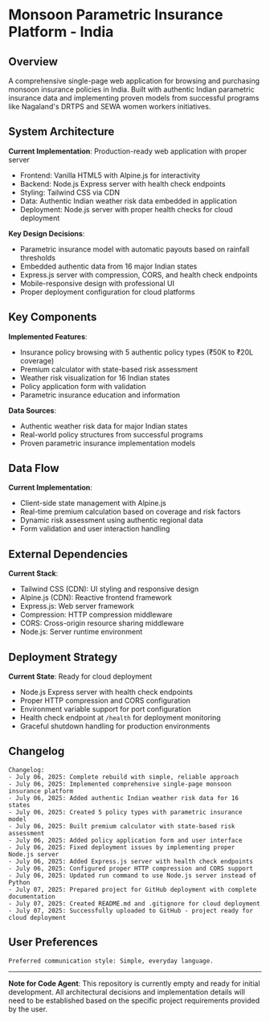 # Monsoon Parametric Insurance Platform - India

## Overview

A comprehensive single-page web application for browsing and purchasing monsoon insurance policies in India. Built with authentic Indian parametric insurance data and implementing proven models from successful programs like Nagaland's DRTPS and SEWA women workers initiatives.

## System Architecture

**Current Implementation**: Production-ready web application with proper server
- Frontend: Vanilla HTML5 with Alpine.js for interactivity
- Backend: Node.js Express server with health check endpoints
- Styling: Tailwind CSS via CDN
- Data: Authentic Indian weather risk data embedded in application
- Deployment: Node.js server with proper health checks for cloud deployment

**Key Design Decisions**:
- Parametric insurance model with automatic payouts based on rainfall thresholds
- Embedded authentic data from 16 major Indian states
- Express.js server with compression, CORS, and health check endpoints
- Mobile-responsive design with professional UI
- Proper deployment configuration for cloud platforms

## Key Components

**Implemented Features**:
- Insurance policy browsing with 5 authentic policy types (₹50K to ₹20L coverage)
- Premium calculator with state-based risk assessment
- Weather risk visualization for 16 Indian states
- Policy application form with validation
- Parametric insurance education and information

**Data Sources**:
- Authentic weather risk data for major Indian states
- Real-world policy structures from successful programs
- Proven parametric insurance implementation models

## Data Flow

**Current Implementation**:
- Client-side state management with Alpine.js
- Real-time premium calculation based on coverage and risk factors
- Dynamic risk assessment using authentic regional data
- Form validation and user interaction handling

## External Dependencies

**Current Stack**:
- Tailwind CSS (CDN): UI styling and responsive design
- Alpine.js (CDN): Reactive frontend framework
- Express.js: Web server framework
- Compression: HTTP compression middleware
- CORS: Cross-origin resource sharing middleware
- Node.js: Server runtime environment

## Deployment Strategy

**Current State**: Ready for cloud deployment
- Node.js Express server with health check endpoints
- Proper HTTP compression and CORS configuration
- Environment variable support for port configuration
- Health check endpoint at `/health` for deployment monitoring
- Graceful shutdown handling for production environments

## Changelog

```
Changelog:
- July 06, 2025: Complete rebuild with simple, reliable approach
- July 06, 2025: Implemented comprehensive single-page monsoon insurance platform
- July 06, 2025: Added authentic Indian weather risk data for 16 states
- July 06, 2025: Created 5 policy types with parametric insurance model
- July 06, 2025: Built premium calculator with state-based risk assessment
- July 06, 2025: Added policy application form and user interface
- July 06, 2025: Fixed deployment issues by implementing proper Node.js server
- July 06, 2025: Added Express.js server with health check endpoints
- July 06, 2025: Configured proper HTTP compression and CORS support
- July 06, 2025: Updated run command to use Node.js server instead of Python
- July 07, 2025: Prepared project for GitHub deployment with complete documentation
- July 07, 2025: Created README.md and .gitignore for cloud deployment
- July 07, 2025: Successfully uploaded to GitHub - project ready for cloud deployment
```

## User Preferences

```
Preferred communication style: Simple, everyday language.
```

---

**Note for Code Agent**: This repository is currently empty and ready for initial development. All architectural decisions and implementation details will need to be established based on the specific project requirements provided by the user.